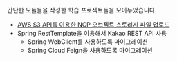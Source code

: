
간단한 모듈들을 작성한 학습 프로젝트들을 모아두었습니다.


* [AWS S3 API를 이용한 NCP 오브젝트 스토리지 파일 업로드](https://github.com/ssibongee/spring-framework-examples/tree/master/file-upload-with-s3)
* Spring RestTemplate을 이용해서 Kakao REST API 사용
  * Spring WebClient를 사용하도록 마이그레이션
  * Spring Cloud Feign을 사용하도록 마이그레이션
